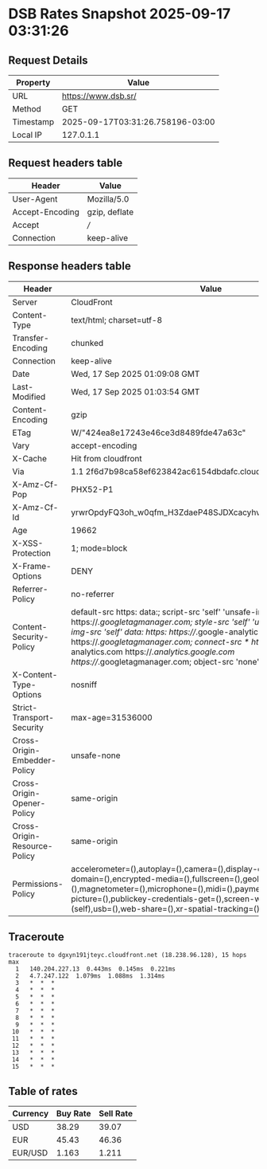 # DSB Rates Snapshot 2025-09-17 03:31:26
## Request Details

| Property | Value |
|----------|-------|
| URL | https://www.dsb.sr/ |
| Method | GET |
| Timestamp | 2025-09-17T03:31:26.758196-03:00 |
| Local IP | 127.0.1.1 |
    
## Request headers table

| Header | Value |
|--------|-------|
| User-Agent | Mozilla/5.0 |
| Accept-Encoding | gzip, deflate |
| Accept | */* |
| Connection | keep-alive |

    
## Response headers table
| Header | Value |
|--------|-------|
| Server | CloudFront |
| Content-Type | text/html; charset=utf-8 |
| Transfer-Encoding | chunked |
| Connection | keep-alive |
| Date | Wed, 17 Sep 2025 01:09:08 GMT |
| Last-Modified | Wed, 17 Sep 2025 01:03:54 GMT |
| Content-Encoding | gzip |
| ETag | W/"424ea8e17243e46ce3d8489fde47a63c" |
| Vary | accept-encoding |
| X-Cache | Hit from cloudfront |
| Via | 1.1 2f6d7b98ca58ef623842ac6154dbdafc.cloudfront.net (CloudFront) |
| X-Amz-Cf-Pop | PHX52-P1 |
| X-Amz-Cf-Id | yrwrOpdyFQ3oh_w0qfm_H3ZdaeP48SJDXcacyhvFH7buZ4w0YdPHMg== |
| Age | 19662 |
| X-XSS-Protection | 1; mode=block |
| X-Frame-Options | DENY |
| Referrer-Policy | no-referrer |
| Content-Security-Policy | default-src https: data:; script-src 'self' 'unsafe-inline' https://*.googletagmanager.com; style-src 'self' 'unsafe-inline' data:; img-src 'self' data: https: https://*.google-analytics.com https://*.googletagmanager.com; connect-src * https://*.google-analytics.com https://*.analytics.google.com https://*.googletagmanager.com; object-src 'none' |
| X-Content-Type-Options | nosniff |
| Strict-Transport-Security | max-age=31536000 |
| Cross-Origin-Embedder-Policy | unsafe-none |
| Cross-Origin-Opener-Policy | same-origin |
| Cross-Origin-Resource-Policy | same-origin |
| Permissions-Policy | accelerometer=(),autoplay=(),camera=(),display-capture=(),document-domain=(),encrypted-media=(),fullscreen=(),geolocation=(),gyroscope=(),magnetometer=(),microphone=(),midi=(),payment=(),picture-in-picture=(),publickey-credentials-get=(),screen-wake-lock=(),sync-xhr=(self),usb=(),web-share=(),xr-spatial-tracking=() |

## Traceroute 

```
traceroute to dgxyn191jteyc.cloudfront.net (18.238.96.128), 15 hops max
  1   140.204.227.13  0.443ms  0.145ms  0.221ms 
  2   4.7.247.122  1.079ms  1.088ms  1.314ms 
  3   *  *  * 
  4   *  *  * 
  5   *  *  * 
  6   *  *  * 
  7   *  *  * 
  8   *  *  * 
  9   *  *  * 
 10   *  *  * 
 11   *  *  * 
 12   *  *  * 
 13   *  *  * 
 14   *  *  * 
 15   *  *  * 

```


## Table of rates

| Currency | Buy Rate | Sell Rate |
|----------|----------|-----------|
| USD | 38.29 | 39.07 |
| EUR | 45.43 | 46.36 |
| EUR/USD | 1.163 | 1.211 |

